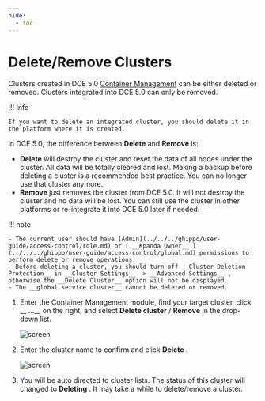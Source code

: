 ```yaml
---
hide:
  - toc
---
```


# Delete/Remove Clusters

Clusters created in DCE 5.0 [Container Management](../../intro/index.md) can be either deleted or removed. Clusters integrated into DCE 5.0 can only be removed.

!!! Info

    If you want to delete an integrated cluster, you should delete it in the platform where it is created.

In DCE 5.0, the difference between __Delete__ and __Remove__ is:

- __Delete__ will destroy the cluster and reset the data of all nodes under the cluster. All data will be totally cleared and lost. Making a backup before deleting a cluster is a recommended best practice. You can no longer use that cluster anymore.
- __Remove__ just removes the cluster from DCE 5.0. It will not destroy the cluster and no data will be lost. You can still use the cluster in other platforms or re-integrate it into DCE 5.0 later if needed.

!!! note

    - The current user should have [Admin](../../../ghippo/user-guide/access-control/role.md) or [ __Kpanda Owner__ ](../../../ghippo/user-guide/access-control/global.md) permissions to perform delete or remove operations.
    - Before deleting a cluster, you should turn off __Cluster Deletion Protection__ in __Cluster Settings__ -> __Advanced Settings__ , otherwise the __Delete Cluster__ option will not be displayed.
    - The __global service cluster__ cannot be deleted or removed.

1. Enter the Container Management module, find your target cluster, click __ ...__ on the right, and select __Delete cluster__ / __Remove__ in the drop-down list.

    ![screen](https://docs.daocloud.io/daocloud-docs-images/docs/en/docs/kpanda/images/cluster-delete01.png)

2. Enter the cluster name to confirm and click __Delete__ .

    ![screen](https://docs.daocloud.io/daocloud-docs-images/docs/en/docs/kpanda/images/cluster-delete02.png)

3. You will be auto directed to cluster lists. The status of this cluster will changed to __Deleting__ . It may take a while to delete/remove a cluster.
